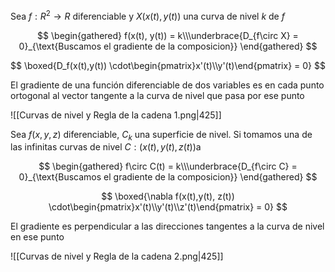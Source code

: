 Sea $f: R^2\to R$ diferenciable y $X(x(t), y(t))$ una curva de nivel $k$ de $f$

$$
\begin{gathered}
f(x(t), y(t)) = k\\\underbrace{D_{f\circ X} = 0}_{\text{Buscamos el gradiente de la composicion}}
\end{gathered}
$$

$$
\boxed{D_f(x(t),y(t)) \cdot\begin{pmatrix}x'(t)\\y'(t)\end{pmatrix} = 0}
$$

El gradiente de una función diferenciable de dos variables es en cada punto ortogonal al vector tangente a la curva de nivel que pasa por ese punto

![[Curvas de nivel y Regla de la cadena 1.png|425]]

Sea $f(x,y,z)$ diferenciable, $C_k$ una superficie de nivel. Si tomamos una de las infinitas curvas de nivel $C:(x(t), y(t), z(t))$a

$$
\begin{gathered}
f\circ C(t) = k\\\underbrace{D_{f\circ C} = 0}_{\text{Buscamos el gradiente de la composicion}}
\end{gathered}
$$

$$
\boxed{\nabla f(x(t),y(t), z(t)) \cdot\begin{pmatrix}x'(t)\\y'(t)\\z'(t)\end{pmatrix} = 0}
$$

El gradiente es perpendicular a las direcciones tangentes a la curva de nivel en ese punto

![[Curvas de nivel y Regla de la cadena 2.png|425]]
